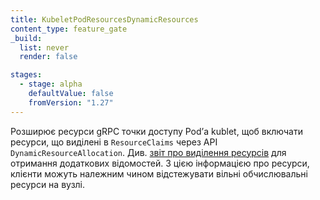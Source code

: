 ```yaml
---
title: KubeletPodResourcesDynamicResources
content_type: feature_gate
_build:
  list: never
  render: false

stages:
  - stage: alpha
    defaultValue: false
    fromVersion: "1.27"
---
```

Розширює ресурси gRPC точки доступу Podʼа kublet, щоб включати ресурси, що виділені в `ResourceClaims` через API `DynamicResourceAllocation`. Див. [звіт про виділення ресурсів](/docs/concepts/extend-kubernetes/compute-storage-net/device-plugins/#monitoring-device-plugin-resources) для отримання додаткових відомостей. З цією інформацією про ресурси, клієнти можуть належним чином відстежувати вільні обчислювальні ресурси на вузлі.
